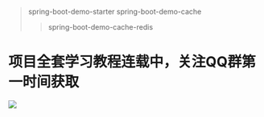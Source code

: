 > spring-boot-demo-starter
> spring-boot-demo-cache<br>
>> spring-boot-demo-cache-redis


# 项目全套学习教程连载中，关注QQ群第一时间获取
![](https://github.com/rancho00/spring-boot-demo/blob/master/qqgroup.png)  
